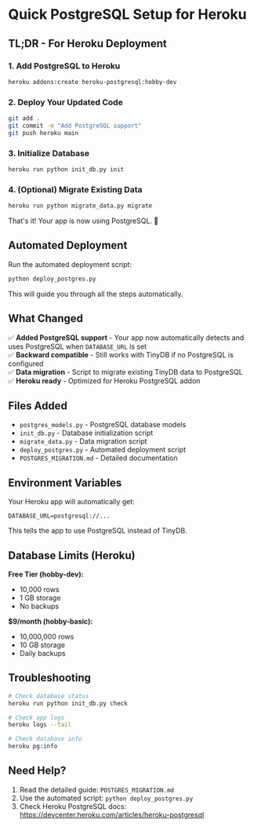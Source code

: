# Quick PostgreSQL Setup for Heroku

## TL;DR - For Heroku Deployment

### 1. Add PostgreSQL to Heroku
```bash
heroku addons:create heroku-postgresql:hobby-dev
```

### 2. Deploy Your Updated Code
```bash
git add .
git commit -m "Add PostgreSQL support"
git push heroku main
```

### 3. Initialize Database
```bash
heroku run python init_db.py init
```

### 4. (Optional) Migrate Existing Data
```bash
heroku run python migrate_data.py migrate
```

That's it! Your app is now using PostgreSQL. 🎉

## Automated Deployment

Run the automated deployment script:
```bash
python deploy_postgres.py
```

This will guide you through all the steps automatically.

## What Changed

✅ **Added PostgreSQL support** - Your app now automatically detects and uses PostgreSQL when `DATABASE_URL` is set  
✅ **Backward compatible** - Still works with TinyDB if no PostgreSQL is configured  
✅ **Data migration** - Script to migrate existing TinyDB data to PostgreSQL  
✅ **Heroku ready** - Optimized for Heroku PostgreSQL addon  

## Files Added
- `postgres_models.py` - PostgreSQL database models
- `init_db.py` - Database initialization script
- `migrate_data.py` - Data migration script
- `deploy_postgres.py` - Automated deployment script
- `POSTGRES_MIGRATION.md` - Detailed documentation

## Environment Variables

Your Heroku app will automatically get:
```
DATABASE_URL=postgresql://...
```

This tells the app to use PostgreSQL instead of TinyDB.

## Database Limits (Heroku)

**Free Tier (hobby-dev):**
- 10,000 rows
- 1 GB storage
- No backups

**$9/month (hobby-basic):**
- 10,000,000 rows  
- 10 GB storage
- Daily backups

## Troubleshooting

```bash
# Check database status
heroku run python init_db.py check

# Check app logs
heroku logs --tail

# Check database info
heroku pg:info
```

## Need Help?

1. Read the detailed guide: `POSTGRES_MIGRATION.md`
2. Use the automated script: `python deploy_postgres.py`
3. Check Heroku PostgreSQL docs: https://devcenter.heroku.com/articles/heroku-postgresql